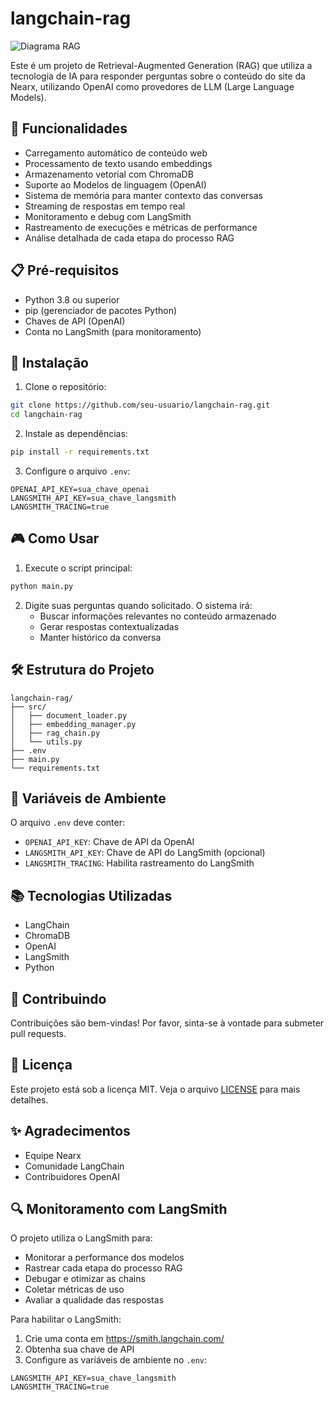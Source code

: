 # langchain-rag

![Diagrama RAG](https://python.langchain.com/assets/images/rag_concepts-4499b260d1053838a3e361fb54f376ec.png)


Este é um projeto de Retrieval-Augmented Generation (RAG) que utiliza a tecnologia de IA para responder perguntas sobre o conteúdo do site da Nearx, utilizando OpenAI como provedores de LLM (Large Language Models).

## 🚀 Funcionalidades

- Carregamento automático de conteúdo web
- Processamento de texto usando embeddings
- Armazenamento vetorial com ChromaDB
- Suporte ao Modelos de linguagem (OpenAI)
- Sistema de memória para manter contexto das conversas
- Streaming de respostas em tempo real
- Monitoramento e debug com LangSmith
- Rastreamento de execuções e métricas de performance
- Análise detalhada de cada etapa do processo RAG

## 📋 Pré-requisitos

- Python 3.8 ou superior
- pip (gerenciador de pacotes Python)
- Chaves de API (OpenAI)
- Conta no LangSmith (para monitoramento)

## 🔧 Instalação

1. Clone o repositório:
```bash
git clone https://github.com/seu-usuario/langchain-rag.git
cd langchain-rag
```

2. Instale as dependências:
```bash
pip install -r requirements.txt
```

3. Configure o arquivo `.env`:
```env
OPENAI_API_KEY=sua_chave_openai
LANGSMITH_API_KEY=sua_chave_langsmith
LANGSMITH_TRACING=true
```

## 🎮 Como Usar

1. Execute o script principal:
```bash
python main.py
```

2. Digite suas perguntas quando solicitado. O sistema irá:
   - Buscar informações relevantes no conteúdo armazenado
   - Gerar respostas contextualizadas
   - Manter histórico da conversa

## 🛠️ Estrutura do Projeto

```
langchain-rag/
├── src/
│   ├── document_loader.py
│   ├── embedding_manager.py
│   ├── rag_chain.py
│   └── utils.py
├── .env
├── main.py
└── requirements.txt
```

## 🔑 Variáveis de Ambiente

O arquivo `.env` deve conter:

- `OPENAI_API_KEY`: Chave de API da OpenAI
- `LANGSMITH_API_KEY`: Chave de API do LangSmith (opcional)
- `LANGSMITH_TRACING`: Habilita rastreamento do LangSmith


## 📚 Tecnologias Utilizadas

- LangChain
- ChromaDB
- OpenAI
- LangSmith
- Python

## 🤝 Contribuindo

Contribuições são bem-vindas! Por favor, sinta-se à vontade para submeter pull requests.

## 📝 Licença

Este projeto está sob a licença MIT. Veja o arquivo [LICENSE](LICENSE) para mais detalhes.

## ✨ Agradecimentos

- Equipe Nearx
- Comunidade LangChain
- Contribuidores OpenAI

## 🔍 Monitoramento com LangSmith

O projeto utiliza o LangSmith para:
- Monitorar a performance dos modelos
- Rastrear cada etapa do processo RAG
- Debugar e otimizar as chains
- Coletar métricas de uso
- Avaliar a qualidade das respostas

Para habilitar o LangSmith:
1. Crie uma conta em https://smith.langchain.com/
2. Obtenha sua chave de API
3. Configure as variáveis de ambiente no `.env`:
```env
LANGSMITH_API_KEY=sua_chave_langsmith
LANGSMITH_TRACING=true
``` 